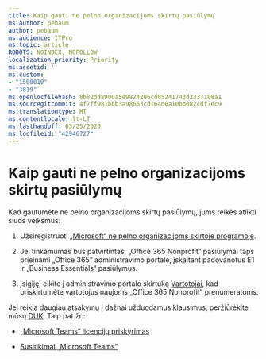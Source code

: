 ```yaml
---
title: Kaip gauti ne pelno organizacijoms skirtų pasiūlymų
ms.author: pebaum
author: pebaum
ms.audience: ITPro
ms.topic: article
ROBOTS: NOINDEX, NOFOLLOW
localization_priority: Priority
ms.assetid: ''
ms.custom:
- "1500010"
- "3819"
ms.openlocfilehash: 8b82dd8900a5e9824206cd05241743d2337108a1
ms.sourcegitcommit: 4f7ff981bbb3a98663cd164d0a10bb082cdf7ec9
ms.translationtype: HT
ms.contentlocale: lt-LT
ms.lasthandoff: 03/25/2020
ms.locfileid: "42946727"
---
```

# <a name="how-to-get-nonprofit-offers"></a>Kaip gauti ne pelno organizacijoms skirtų pasiūlymų

Kad gautumėte ne pelno organizacijoms skirtų pasiūlymų, jums reikės atlikti šiuos veiksmus:

1. Užsiregistruoti [„Microsoft“ ne pelno organizacijoms skirtoje programoje](https://go.microsoft.com/fwlink/p/?linkid=2008962).

2. Jei tinkamumas bus patvirtintas, „Office 365 Nonprofit“ pasiūlymai taps prieinami „Office 365“ administravimo portale, įskaitant padovanotus E1 ir „Business Essentials“ pasiūlymus.

3. Įsigiję, eikite į administravimo portalo skirtuką [Vartotojai](https://admin.microsoft.com/Adminportal/Home#/users), kad priskirtumėte vartotojus naujoms „Office 365 Nonprofit“ prenumeratoms.

Jei reikia daugiau atsakymų į dažnai užduodamus klausimus, peržiūrėkite mūsų [DUK](https://www.microsoft.com/microsoft-365/nonprofit/office-365-nonprofit#coreui-heading-67lnrlz). Taip pat žr.:

- [„Microsoft Teams“ licencijų priskyrimas](https://docs.microsoft.com/MicrosoftTeams/assign-teams-licenses)

- [Susitikimai „Microsoft Teams“](https://docs.microsoft.com/MicrosoftTeams/tutorial-meetings-in-teams)